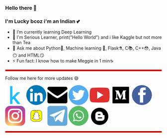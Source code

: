 
<!--
**taruntiwarihp/TarunTiwariHp** is a ✨ _special_ ✨ repository because its `README.md` (this file) appears on your GitHub profile.

Here are some ideas to get you started:


- 👯 I’m looking to collaborate on ...
- 🤔 I’m looking for help with ...
- 📫 How to reach me: ...
- 😄 Pronouns: ...

Tarun Tiwari, [18.08.20 11:18]
-->
### Hello there 👋
### I'm Lucky bcoz i'm an Indian 💕
* 🔭 I’m currently learning Deep Learning
* 🌱 I'm Serious Learner, print("Hello World") and i like Kaggle but not more than Tea
* 💬 Ask me about Python🐍, Machine learning 🤖, Flask⚗️, C📚, C++😳, Java😶 and HTML😏   
* ⚡ Fun fact: I know how to make Meggie in 1 min☕
<hr style="border: 2px solid red;" />

Follow me here for more updates 😄

[<img src='https://github.com/taruntiwarihp/TarunTiwariHp/blob/master/iconfinder_189_Kaggle_logo_logos_4373210.png'>](https://www.kaggle.com/taruntiwarihp)
[<img src='https://github.com/taruntiwarihp/TarunTiwariHp/blob/master/iconfinder_linkedin_834713.png'>](https://www.linkedin.com/in/tarun-tiwari-3170a8120/)
[<img src='https://github.com/taruntiwarihp/TarunTiwariHp/blob/master/iconfinder_mail-24_103176.png'>](https://github.com/taruntiwarihp/TarunTiwariHp/blob/master/mail.txt)
[<img src='https://github.com/taruntiwarihp/TarunTiwariHp/blob/master/iconfinder_twitter_834708%20(1).png'>](https://twitter.com/TarunTiwari_hp)
[<img src='https://github.com/taruntiwarihp/TarunTiwariHp/blob/master/iconfinder_youtube_317714.png'>](https://youtu.be/zKNXHluHneU)
[<img src='https://github.com/taruntiwarihp/TarunTiwariHp/blob/master/iconfinder_Medium_3721675%20(1).png'>](https://medium.com/@taruntiwari.hp/phishing-sites-predictor-using-fastapi-2b5de0272f0?sk=b58399a8830153aebca8bc1dc8a5ca31)
[<img src='https://github.com/taruntiwarihp/TarunTiwariHp/blob/master/iconfinder_facebook_834722%20(1).png'>](https://www.facebook.com/profile.php?id=100009547191633)
[<img src='https://github.com/taruntiwarihp/TarunTiwariHp/blob/master/iconfinder_25_social_2609558%20(2).png'>](https://www.instagram.com/tarun_tiwari.007/)
[<img src='https://github.com/taruntiwarihp/TarunTiwariHp/blob/master/iconfinder_JD-03_2244449.png'>](https://github.com/taruntiwarihp/TarunTiwariHp/blob/master/snapcodeBitmoji.svg)
[<img src='https://github.com/taruntiwarihp/TarunTiwariHp/blob/master/iconfinder_telegram_386727.png'>](https://t.me/taruntiwari_hp)
[<img src='https://github.com/taruntiwarihp/TarunTiwariHp/blob/master/iconfinder_whatsapp_287520.png'>](https://github.com/taruntiwarihp/TarunTiwariHp/blob/master/mobile_no.txt)
[<img src='https://github.com/taruntiwarihp/TarunTiwariHp/blob/master/iconfinder_65-blogger_104438.png'>](https://glephanttimes.blogspot.com/2020/06/khush-raho.html?m=1)
<hr style="border: 2px solid red;" />
